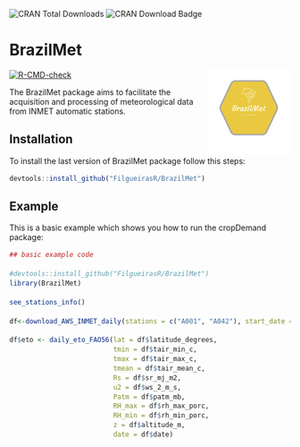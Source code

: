 ![CRAN Total Downloads](https://cranlogs.r-pkg.org/badges/grand-total/BrazilMet)
![CRAN Download Badge](https://cranlogs.r-pkg.org/badges/BrazilMet)

# BrazilMet

<div class="fluid-row" id="header">
    <img src='man/figures/logo_BrazilMet.png' height='150' width='auto' align='right'>


<!-- badges: start -->
[![R-CMD-check](https://github.com/FilgueirasR/BrazilMet/actions/workflows/R-CMD-check.yaml/badge.svg)](https://github.com/FilgueirasR/BrazilMet/actions/workflows/R-CMD-check.yaml)
<!-- badges: end -->

The BrazilMet package aims to facilitate the acquisition and processing of meteorological data from INMET automatic stations.


## Installation

To install the last version of BrazilMet package follow this steps:

``` r
devtools::install_github("FilgueirasR/BrazilMet")

```

## Example

This is a basic example which shows you how to run the cropDemand package:

``` r
## basic example code

#devtools::install_github("FilgueirasR/BrazilMet")
library(BrazilMet)

see_stations_info()

df<-download_AWS_INMET_daily(stations = c("A001", "A042"), start_date = "2023-01-01", end_date = "2024-12-31")

df$eto <- daily_eto_FAO56(lat = df$latitude_degrees,
                          tmin = df$tair_min_c,
                          tmax = df$tair_max_c,
                          tmean = df$tair_mean_c,
                          Rs = df$sr_mj_m2,
                          u2 = df$ws_2_m_s,
                          Patm = df$patm_mb,
                          RH_max = df$rh_max_porc,
                          RH_min = df$rh_min_porc,
                          z = df$altitude_m,
                          date = df$date)

```
